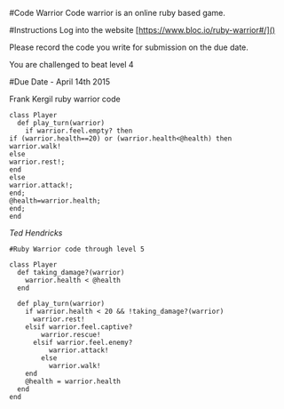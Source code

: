 #Code Warrior
Code warrior is an online ruby based game. 

#Instructions
Log into the website [https://www.bloc.io/ruby-warrior#/]()

Please record the code you write for submission on the due date.

You are challenged to beat level 4

#Due Date - April 14th 2015

Frank Kergil ruby warrior code
```
class Player
  def play_turn(warrior)
    if warrior.feel.empty? then
if (warrior.health==20) or (warrior.health<@health) then
warrior.walk!
else
warrior.rest!;
end 
else
warrior.attack!; 
end;
@health=warrior.health; 
end; 
end
```

*Ted Hendricks*
``` Code
#Ruby Warrior code through level 5

class Player
  def taking_damage?(warrior)
    warrior.health < @health
  end
  
  def play_turn(warrior)
    if warrior.health < 20 && !taking_damage?(warrior)
      warrior.rest!
    elsif warrior.feel.captive?
        warrior.rescue!
      elsif warrior.feel.enemy?
          warrior.attack!
        else
          warrior.walk!
    end
    @health = warrior.health
  end
end
```
